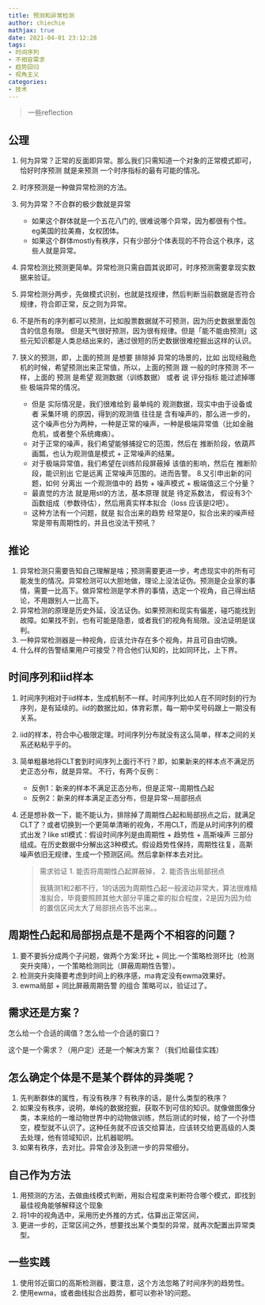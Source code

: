 ```yaml
---
title: 预测和异常检测
author: chiechie
mathjax: true
date: 2021-04-01 23:12:28
tags:
- 时间序列
- 不相容需求
- 趋势回归
- 视角主义
categories:
- 技术
---
```


> 一些reflection

## 公理

1. 何为异常？正常的反面即异常。那么我们只需知道一个对象的正常模式即可，恰好时序预测 就是来预测 一个时序指标的最有可能的情况。
2. 时序预测是一种做异常检测的方法。
3. 何为异常？不合群的极少数就是异常
	- 如果这个群体就是一个五花八门的, 很难说哪个异常，因为都很有个性。eg美国的拉美裔，女权团体。
	- 如果这个群体mostly有秩序，只有少部分个体表现的不符合这个秩序，这些人就是异常。

4. 异常检测比预测更简单。异常检测只需自圆其说即可，时序预测需要拿现实数据来验证。
5. 异常检测分两步，先做模式识别，也就是找规律，然后判断当前数据是否符合规律，符合即正常，反之则为异常。
6. 不是所有的序列都可以预测，比如股票数据就不可预测，因为历史数据里面包含的信息有限。 但是天气很好预测，因为很有规律。但是「能不能由预测」这些元知识都是人类总结出来的，通过很短的历史数据很难挖掘出这样的认识。
7. 狭义的预测，即，上面的预测 是想要 排除掉 异常的场景的，比如 出现经融危机的时候，希望预测出来正常值，所以，上面的预测 跟 一般的时序预测 不一样，上面的 预测 是希望 观测数据（训练数据）  或者 说 评分指标 能过滤掉哪些 极端异常的情况。 
    - 但是 实际情况是，我们很难给到 最单纯的 观测数据，现实中由于设备或者 采集环境 的原因，得到的观测值 往往是 含有噪声的，那么进一步的，这个噪声也分为两种，一种是正常的噪声，一种是极端异常值（比如金融危机，或者整个系统瘫痪）。
    - 对于正常的噪声，我们希望能够捕捉它的范围，然后在 推断阶段，依葫芦画瓢，也认为观测值是模式 + 正常噪声的结果。
    - 对于极端异常值，我们希望在训练阶段屏蔽掉 该值的影响，然后在 推断阶段，能识别出 它是远离 正常噪声范围的。进而告警。
8.又引申出新的问题，如何 分离出 一个观测值中的 趋势 + 噪声模式 + 极端值这三个分量？
    - 最直觉的方法 就是用stl的方法，基本原理 就是 待定系数法， 假设有3个函数组成（参数待估），然后用真实样本拟合（loss 应该是l2吧）。
    - 这种方法有一个问题，就是 拟合出来的趋势 经常是0，拟合出来的噪声经常是带有周期性的，并且也没法干预吼？



## 推论

1. 异常检测只需要告知自己理解是啥；预测需要更进一步，考虑现实中的所有可能发生的情况。异常检测可以大胆地做，理论上没法证伪。预测是企业家的事情，需要一比高下。做异常检测是学术界的事情，选定一个视角，自己得出结论，不用跟别人一比高下。
2. 异常检测的原理是历史外延，没法证伪。如果预测和现实有偏差，碰巧能找到故障。如果找不到，也有可能是隐患，或者我们的视角有局限。没法证明是误判。
3. 一种异常检测器是一种视角，应该允许存在多个视角，并且可自由切换。
8. 什么样的告警结果用户可接受？符合他们认知的，比如同环比，上下界。


## 时间序列和iid样本

1. 时间序列相对于iid样本，生成机制不一样。时间序列比如人在不同时刻的行为序列，是有延续的。iid的数据比如，体育彩票，每一期中奖号码跟上一期没有关系。
2. iid的样本，符合中心极限定理。时间序列分布就没有这么简单，样本之间的关系还粘粘乎乎的。
3. 简单粗暴地将CLT套到时间序列上面行不行？即，如果新来的样本点不满足历史正态分布，就是异常。
不行，有两个反例：

	- 反例1：新来的样本不满足正态分布，但是正常--周期性凸起
	- 反例2：新来的样本满足正态分布，但是异常--局部拐点

4. 还是想补救一下，能不能认为，排除掉了周期性凸起和局部拐点之后，就满足CLT了？或者切换到一个更简单清晰的视角，不用CLT，而是从时间序列的模式出发？like stl模式：假设时间序列是由周期性 + 趋势性 + 高斯噪声 三部分组成。在历史数据中分解出这3种模式。假设趋势性保持，周期性往复，高斯噪声依旧无规律，生成一个预测区间。然后拿新样本去对比。

	> 需求验证 1. 能否将周期性凸起屏蔽掉， 2. 能否告出局部拐点
	>
	> 我猜测1和2都不行，1的话因为周期性凸起一般波动非常大，算法很难精准拟合，毕竟要照顾其他大部分平庸之辈的拟合程度，2是因为因为给的置信区间太大了局部拐点告不出来。。




## 周期性凸起和局部拐点是不是两个不相容的问题？

1. 要不要拆分成两个子问题，做两个方案:环比 + 同比.一个策略检测环比（检测突升突降），一个策略检测同比（屏蔽周期性告警）。
3. 检测突升突降要考虑到时间上的秩序感，ma肯定没有ewma效果好。
4. ewma局部 + 同比屏蔽周期告警 的组合 策略可以，验证过了。


## 需求还是方案？

怎么给一个合适的阈值？怎么给一个合适的窗口？

这个是一个需求？（用户定）还是一个解决方案？（我们给最佳实践）


## 怎么确定个体是不是某个群体的异类呢？

1. 先判断群体的属性，有没有秩序？有秩序的话，是什么类型的秩序？
2. 如果没有秩序，说明，单纯的数据挖掘，获取不到可信的知识。就像做图像分类，本来给的一堆动物世界中的动物做训练，然后测试的时候，给了一个孙悟空，模型就不认识了。这种任务就不应该交给算法，应该转交给更高级的人类去处理，他有领域知识，比机器聪明。
3. 如果有秩序，去对比。异常会涉及到进一步的异常细分。

## 自己作为方法

1. 用预测的方法，去做曲线模式判断，用拟合程度来判断符合哪个模式，即找到最佳视角能够解释这个现象
2. 将1中的视角选中，采用历史外推的方式，估算出正常区间，
3. 更进一步的，正常区间之外，想要找出某个类型的异常，就再次配置出异常类型。

## 一些实践

1. 使用邻近窗口的高斯检测器，要注意，这个方法忽略了时间序列的趋势性。
2. 使用ewma，或者曲线拟合出趋势，都可以弥补1的问题。


